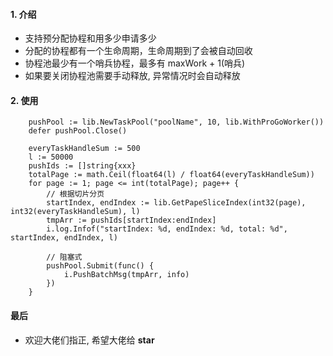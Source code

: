 #### 1. 介绍

* 支持预分配协程和用多少申请多少 
* 分配的协程都有一个生命周期，生命周期到了会被自动回收 
* 协程池最少有一个哨兵协程，最多有 maxWork + 1(哨兵)
* 如果要关闭协程池需要手动释放, 异常情况时会自动释放

#### 2. 使用

```
    pushPool := lib.NewTaskPool("poolName", 10, lib.WithProGoWorker())
    defer pushPool.Close()

    everyTaskHandleSum := 500
    l := 50000
    pushIds := []string{xxx}
    totalPage := math.Ceil(float64(l) / float64(everyTaskHandleSum))
    for page := 1; page <= int(totalPage); page++ {
        // 根据切片分页
        startIndex, endIndex := lib.GetPapeSliceIndex(int32(page), int32(everyTaskHandleSum), l)
        tmpArr := pushIds[startIndex:endIndex]
        i.log.Infof("startIndex: %d, endIndex: %d, total: %d", startIndex, endIndex, l)

        // 阻塞式
        pushPool.Submit(func() {
            i.PushBatchMsg(tmpArr, info)
        })
    }
```

#### 最后

* 欢迎大佬们指正, 希望大佬给 **star**
